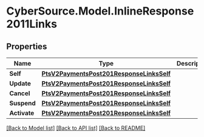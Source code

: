 # CyberSource.Model.InlineResponse2011Links
## Properties

Name | Type | Description | Notes
------------ | ------------- | ------------- | -------------
**Self** | [**PtsV2PaymentsPost201ResponseLinksSelf**](PtsV2PaymentsPost201ResponseLinksSelf.md) |  | [optional] 
**Update** | [**PtsV2PaymentsPost201ResponseLinksSelf**](PtsV2PaymentsPost201ResponseLinksSelf.md) |  | [optional] 
**Cancel** | [**PtsV2PaymentsPost201ResponseLinksSelf**](PtsV2PaymentsPost201ResponseLinksSelf.md) |  | [optional] 
**Suspend** | [**PtsV2PaymentsPost201ResponseLinksSelf**](PtsV2PaymentsPost201ResponseLinksSelf.md) |  | [optional] 
**Activate** | [**PtsV2PaymentsPost201ResponseLinksSelf**](PtsV2PaymentsPost201ResponseLinksSelf.md) |  | [optional] 

[[Back to Model list]](../README.md#documentation-for-models) [[Back to API list]](../README.md#documentation-for-api-endpoints) [[Back to README]](../README.md)

